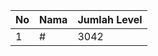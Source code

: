 | No | Nama            | Jumlah Level |
|----|-----------------|--------------|
| 1  | #    |    3042        |
